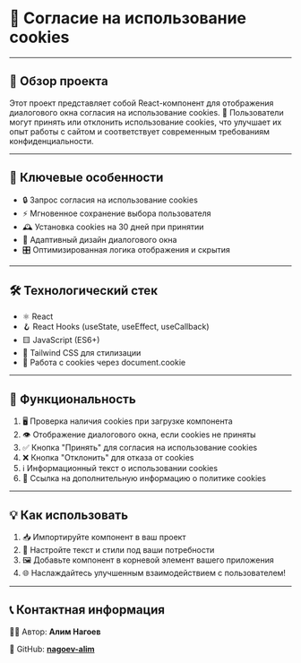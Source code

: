 # 🍪 Согласие на использование cookies

---

## 📝 Обзор проекта

Этот проект представляет собой React-компонент для отображения диалогового окна согласия на использование cookies. 🚀 Пользователи могут принять или отклонить использование cookies, что улучшает их опыт работы с сайтом и соответствует современным требованиям конфиденциальности. 

---

## 🌟 Ключевые особенности

- 🔒 Запрос согласия на использование cookies
- ⚡ Мгновенное сохранение выбора пользователя
- 🕰️ Установка cookies на 30 дней при принятии
- 📱 Адаптивный дизайн диалогового окна
- 🎛️ Оптимизированная логика отображения и скрытия

---

## 🛠️ Технологический стек

- ⚛️ React
- 🪝 React Hooks (useState, useEffect, useCallback)
- 🟨 JavaScript (ES6+)
- 🎨 Tailwind CSS для стилизации
- 🍪 Работа с cookies через document.cookie

---

## 🚀 Функциональность

1. 🖥️ Проверка наличия cookies при загрузке компонента
2. 👁️ Отображение диалогового окна, если cookies не приняты
3. ✅ Кнопка "Принять" для согласия на использование cookies
4. ❌ Кнопка "Отклонить" для отказа от cookies
5. ℹ️ Информационный текст о использовании cookies
6. 🔗 Ссылка на дополнительную информацию о политике cookies

---

## 💡 Как использовать

1. 📥 Импортируйте компонент в ваш проект
2. 🔧 Настройте текст и стили под ваши потребности
3. 🖼️ Добавьте компонент в корневой элемент вашего приложения
4. 🌐 Наслаждайтесь улучшенным взаимодействием с пользователем!

---

## 📞 Контактная информация

👨‍💻 Автор: **Алим Нагоев**

🐙 GitHub: **[nagoev-alim](https://github.com/nagoev-alim)**
